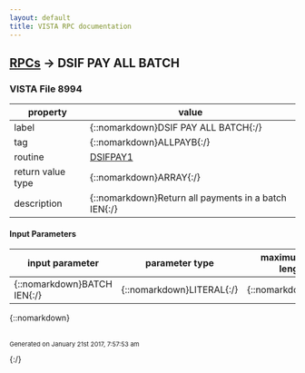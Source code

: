 ```yaml
---
layout: default
title: VISTA RPC documentation
---
```




## [RPCs](TableOfContent.md) &#8594; DSIF PAY ALL BATCH 



### VISTA File 8994 


 property | value 
--- | --- 
 label | {::nomarkdown}DSIF PAY ALL BATCH{:/}
 tag | {::nomarkdown}ALLPAYB{:/}
 routine | [DSIFPAY1](http://code.osehra.org/dox/Routine_DSIFPAY1_source.html)
 return value type | {::nomarkdown}ARRAY{:/}
 description | {::nomarkdown}Return all payments in a batch IEN{:/}

#### Input Parameters

| input parameter | parameter type | maximum data length | required | description | 
| --- | --- | --- | --- | --- | 
| {::nomarkdown}BATCH IEN{:/} | {::nomarkdown}LITERAL{:/} | {::nomarkdown}20{:/} | {::nomarkdown}true{:/} |  | 

{::nomarkdown} <br/><br/><p style="font-size: 11px">Generated on January 21st 2017, 7:57:53 am</p>{:/}